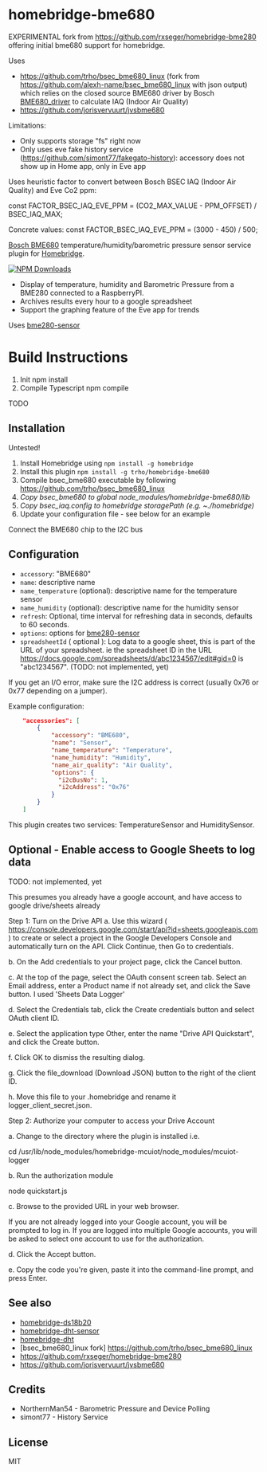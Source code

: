 # homebridge-bme680

EXPERIMENTAL fork from https://github.com/rxseger/homebridge-bme280 offering initial bme680 support for homebridge.

Uses 
* https://github.com/trho/bsec_bme680_linux (fork from https://github.com/alexh-name/bsec_bme680_linux with json output) which relies on the closed source BME680 driver by Bosch [BME680_driver](https://github.com/BoschSensortec/BME680_driver) to calculate IAQ (Indoor Air Quality)
* https://github.com/jorisvervuurt/jvsbme680

Limitations:
* Only supports storage "fs" right now
* Only uses eve fake history service (https://github.com/simont77/fakegato-history): accessory does not show up in Home app, only in Eve app

Uses heuristic factor to convert between Bosch BSEC IAQ (Indoor Air Quality) and Eve Co2 ppm:

const FACTOR_BSEC_IAQ_EVE_PPM = (CO2_MAX_VALUE - PPM_OFFSET) / BSEC_IAQ_MAX;

Concrete values:
const FACTOR_BSEC_IAQ_EVE_PPM = (3000 - 450) / 500;

[Bosch BME680](https://www.bosch-sensortec.com/bst/products/all_products/bme680)
temperature/humidity/barometric pressure sensor service plugin for [Homebridge](https://github.com/nfarina/homebridge).

[![NPM Downloads](https://img.shields.io/npm/dm/homebridge-bme280.svg?style=flat)](https://npmjs.org/package/homebridge-bme280)

* Display of temperature, humidity and Barometric Pressure from a BME280 connected to a RaspberryPI.
* Archives results every hour to a google spreadsheet
* Support the graphing feature of the Eve app for trends

Uses [bme280-sensor](https://www.npmjs.com/package/bme280-sensor)

# Build Instructions

1. Init
npm install
2. Compile Typescript
npm compile

TODO

## Installation

Untested!

1.	Install Homebridge using `npm install -g homebridge`
2.	Install this plugin `npm install -g trho/homebridge-bme680`
3.  Compile bsec_bme680 executable by following https://github.com/trho/bsec_bme680_linux 
4.  *Copy bsec_bme680 to global node_modules/homebridge-bme680/lib*
5.  *Copy bsec_iaq.config to homebridge storagePath (e.g. ~./homebridge)*
4.	Update your configuration file - see below for an example

Connect the BME680 chip to the I2C bus

## Configuration
* `accessory`: "BME680"
* `name`: descriptive name
* `name_temperature` (optional): descriptive name for the temperature sensor
* `name_humidity` (optional): descriptive name for the humidity sensor
* `refresh`: Optional, time interval for refreshing data in seconds, defaults to 60 seconds.
* `options`: options for [bme280-sensor](https://www.npmjs.com/package/bme280-sensor)
* `spreadsheetId` ( optional ): Log data to a google sheet, this is part of the URL of your spreadsheet.  ie the spreadsheet ID in the URL https://docs.google.com/spreadsheets/d/abc1234567/edit#gid=0 is "abc1234567". (TODO: not implemented, yet)

If you get an I/O error, make sure the I2C address is correct (usually 0x76 or 0x77 depending on a jumper).

Example configuration:

```json
    "accessories": [
        {
            "accessory": "BME680",
            "name": "Sensor",
            "name_temperature": "Temperature",
            "name_humidity": "Humidity",
            "name_air_quality": "Air Quality",
            "options": {
              "i2cBusNo": 1,
              "i2cAddress": "0x76"
            }
        }
    ]
```

This plugin creates two services: TemperatureSensor and HumiditySensor.

## Optional - Enable access to Google Sheets to log data

TODO: not implemented, yet

This presumes you already have a google account, and have access to google drive/sheets already

Step 1: Turn on the Drive API
a. Use this wizard ( https://console.developers.google.com/start/api?id=sheets.googleapis.com )
to create or select a project in the Google Developers Console and automatically turn on the API. Click Continue, then Go to credentials.

b. On the Add credentials to your project page, click the Cancel button.

c. At the top of the page, select the OAuth consent screen tab. Select an Email address, enter a Product name if not already set, and click the Save button.  I used 'Sheets Data Logger'

d. Select the Credentials tab, click the Create credentials button and select OAuth client ID.

e. Select the application type Other, enter the name "Drive API Quickstart", and click the Create button.

f. Click OK to dismiss the resulting dialog.

g. Click the file_download (Download JSON) button to the right of the client ID.

h. Move this file to your .homebridge and rename it logger_client_secret.json.

Step 2: Authorize your computer to access your Drive Account

a. Change to the directory where the plugin is installed i.e.

cd /usr/lib/node_modules/homebridge-mcuiot/node_modules/mcuiot-logger

b. Run the authorization module

node quickstart.js

c. Browse to the provided URL in your web browser.

If you are not already logged into your Google account, you will be prompted to log in. If you are logged into multiple Google accounts, you will be asked to select one account to use for the authorization.

d. Click the Accept button.

e. Copy the code you're given, paste it into the command-line prompt, and press Enter.

## See also

* [homebridge-ds18b20](https://www.npmjs.com/package/homebridge-ds18b20)
* [homebridge-dht-sensor](https://www.npmjs.com/package/homebridge-dht-sensor)
* [homebridge-dht](https://www.npmjs.com/package/homebridge-dht)
* [bsec_bme680_linux fork] https://github.com/trho/bsec_bme680_linux
* https://github.com/rxseger/homebridge-bme280
* https://github.com/jorisvervuurt/jvsbme680


## Credits
* NorthernMan54 - Barometric Pressure and Device Polling
* simont77 - History Service

## License

MIT
